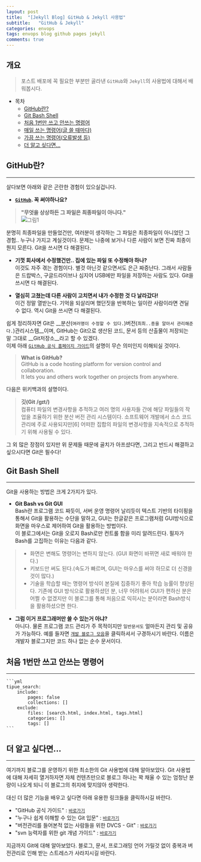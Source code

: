 ```yaml
---
layout: post
title:  "[Jekyll Blog] GitHub & Jekyll 사용법"
subtitle:   "GitHub & Jekyll"
categories: envops
tags: envops blog github pages jekyll  
comments: true
---
```



## 개요
> 포스트 배포에 꼭 필요한 부분만 골라낸 `GitHub`와 `Jekyll`의 사용법에 대해서 배워봅시다.  
  
- 목차
	- [GitHub란?](#)
	- [Git Bash Shell](#)
	- [처음 1번만 쓰고 안쓰는 명령어](#)  
	- [매일 쓰는 명령어(글 쓸 때마다)](#)
	- [가끔 쓰는 명령어(오류발생 등)](#)
	- [더 알고 싶다면...](#)
  
  
## GitHub란?  
---
살다보면 아래와 같은 곤란한 경험이 있으실겁니다.

* __[`GitHub`](https://github.com/). 꼭 써야하나요?__   
> __"무엇을 상상하든 그 파일은 최종파일이 아니다."__  
![그림1](https://theorydb.github.io/assets/img/fun/final-real.jpg)

분명히 최종파일을 만들었건만, 여러분이 생각하는 그 파일은 최종파일이 아니었던 그 경험.. 누구나 가지고 계실것이다. 문제는 나중에 보거나 다른 사람이 보면 진짜 최종이 뭔지 모른다. Git을 쓰시면 다 해결된다.  

* __기껏 회사에서 수정했건만.. 집에 있는 파일 또 수정해야 하나?__   
이것도 자주 겪는 경험이다. 별것 아닌것 같으면서도 은근 짜증난다. 그래서 사람들은 드랍박스, 구글드라이브나 심지어 USB에만 파일을 저장하는 사람도 있다. Git을 쓰시면 다 해결된다.   

* __열심히 고쳤는데 다른 사람이 고치면서 내가 수정한 것 다 날라갔다!__  
이건 정말 열받는다. 기억을 되살리며 했던짓을 반복하는 일이란 사람이라면 견딜 수 없다. 역시 Git을 쓰시면 다 해결된다.  

쉽게 정리하자면 Git은 __분산(`여러명이 수정할 수 있다.`)버전(`최최..종을 알아서 관리해준다.`)관리시스템__이며, GitHub는 Git으로 생산된 코드, 문서 등의 산출물이 저장되는 말 그대로 __Git저장소__라고 할 수 있겠다.  
이제 아래 [`GitHub 공식 홈페이지 가이드`](https://guides.github.com/activities/hello-world/)의 설명이 무슨 의미인지 이해되실 것이다.
> __What is GitHub?__  
> GitHub is a code hosting platform for version control and collaboration.  
> It lets you and others work together on projects from anywhere.  
  
다음은 위키백과의 설명이다.
> __깃(Git /ɡɪt/)__  
> 컴퓨터 파일의 변경사항을 추적하고 여러 명의 사용자들 간에 해당 파일들의 작업을 조율하기 위한 분산 버전 관리 시스템이다. 
> 소프트웨어 개발에서 소스 코드 관리에 주로 사용되지만[6] 어떠한 집합의 파일의 변경사항을 지속적으로 추적하기 위해 사용될 수 있다. 

그 외 많은 장점이 있지만 위 문제들 때문에 골치가 아프셨다면, 그리고 반드시 해결하고 싶으시다면 Git은 필수다!


## Git Bash Shell  
---
Git을 사용하는 방법은 크게 2가지가 있다.  

* __Git Bash vs Git GUI__  
Bash란 프로그램 코드 짜듯이, 서버 운영 명령어 날리듯이 텍스트 기반의 타이핑을 통해서 Git을 활용하는 수단을 말하고, GUI는 한글같은 프로그램처럼 GUI방식으로 화면을 마우스로 제어하여 Git을 활용하는 방법이다.  
이 블로그에서는 Git을 오로지 Bash로만 컨트롤 함을 미리 알려드린다. 필자가 Bash를 고집하는 이유는 다음과 같다.  
>* 화면은 변해도 명령어는 변하지 않는다. (GUI 화면이 바뀌면 새로 배워야 한다.)
>* 키보드만 써도 된다.(속도가 빠르며, GUI는 마우스를 써야 하므로 더 신경쓸 것이 많다.)
>* 기술을 학습할 때는 명령어 방식이 본질에 집중하기 좋아 학습 능률이 향상된다. 
기존에 GUI 방식으로 활용하셨던 분, 너무 어려워서 GUI가 편하신 분은 어쩔 수 없겠지만 이 블로그를 통해 처음으로 익히시는 분이라면 Bash방식을 활용하셨으면 한다.   


* __그럼 이거 프로그래머만 쓸 수 있는거 아냐?__  
아니다. 물론 프로그램 코드 관리가 주 목적이지만 `일반문서도` 얼마든지 관리 및 공유가 가능하다. 예를 들자면 [`개발 블로그 모음`](https://github.com/theorydb/awesome-devblog)을 클릭하셔서 구경하시기 바란다. 이름은 개발자 블로그지만 코드 하나 없는 순수 문서이다.  
  

## 처음 1번만 쓰고 안쓰는 명령어
---
	```yml
	tipue_search:
		include:
			pages: false
			collections: []
		exclude:
			files: [search.html, index.html, tags.html]
			categories: []
			tags: []
	```


## 더 알고 싶다면...  
---
여기까지 블로그를 운영하기 위한 최소한의 Git 사용법에 대해 알아보았다. Git 사용법에 대해 자세히 열거하자면 자체 컨텐츠만으로 블로그 하나는 꽉 채울 수 있는 엄청난 분량이 나오게 되니 이 블로그의 취지에 맞지않아 생략한다.

대신 더 많은 기능을 배우고 싶다면 아래 유용한 링크들을 클릭하시길 바란다.   
* "GitHub 공식 가이드" : [`바로가기`](https://guides.github.com/activities/hello-world/)
* "누구나 쉽게 이해할 수 있는 Git 입문" : [`바로가기`](https://backlog.com/git-tutorial/kr/)  
* "버전관리를 들어본적 없는 사람들을 위한 DVCS - Git" : [`바로가기`](https://www.slideshare.net/ibare/dvcs-git)  
* "svn 능력자를 위한 git 개념 가이드" : [`바로가기`](https://www.slideshare.net/einsub/svn-git-17386752)  



지금까지 Git에 대해 알아보았다. 블로그, 문서, 프로그래밍 언어 가릴것 없이 중복과 버전관리로 인해 받는 스트레스가 사라지시길 바란다.  
